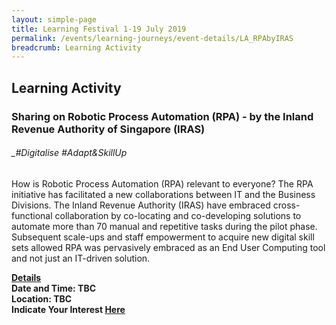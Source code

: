 ```yaml
---
layout: simple-page
title: Learning Festival 1-19 July 2019
permalink: /events/learning-journeys/event-details/LA_RPAbyIRAS
breadcrumb: Learning Activity
---
```


## Learning Activity
### Sharing on Robotic Process Automation (RPA) - by the Inland Revenue Authority of Singapore (IRAS)

###### _#Digitalise #Adapt&SkillUp

How is Robotic Process Automation (RPA) relevant to everyone? The RPA initiative has facilitated a new collaborations between IT and the Business Divisions. The Inland Revenue Authority (IRAS) have embraced cross-functional collaboration by co-locating and co-developing solutions to automate more than 70 manual and repetitive tasks during the pilot phase. Subsequent scale-ups and staff empowerment to acquire new digital skill sets allowed RPA was pervasively embraced as an End User Computing tool and not just an IT-driven solution. 

<b><u>Details</u><br>
**Date and Time: TBC** <br>
**Location: TBC** <br>
**Indicate Your Interest [Here]()** 

